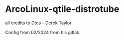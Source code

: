 # ArcoLinux-qtile-distrotube

all credits to Dtos - Derek Taylor

Config from 02/2024 from his gitlab
